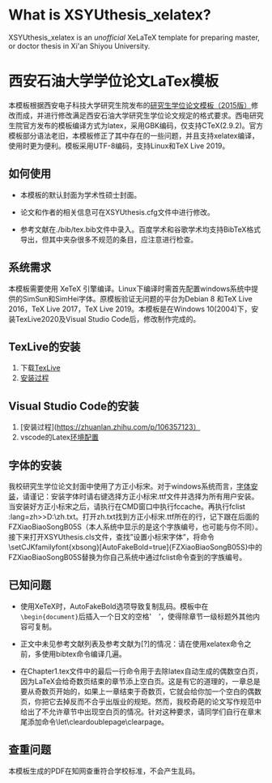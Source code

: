 # What is XSYUthesis_xelatex?

XSYUthesis_xelatex is an *unofficial* XeLaTeX template for preparing  master, or doctor thesis in Xi'an Shiyou University.

# 西安石油大学学位论文LaTex模板

本模板根据西安电子科技大学研究生院发布的[研究生学位论文模板（2015版）](http://gr.xidian.edu.cn/system/_content/download.jsp?urltype=news.DownloadAttachUrl&owner=1281831001&wbfileid=2041391)修改而成，并进行修改满足西安石油大学研究生学位论文规定的格式要求。西电研究生院官方发布的模板编译方式为latex，采用GBK编码，仅支持CTeX(2.9.2)。官方模板部分语法老旧，本模板修正了其中存在的一些问题，并且支持xelatex编译，使用时更为便利。模板采用UTF-8编码，支持Linux和TeX Live 2019。

## 如何使用

* 本模板的默认封面为学术性硕士封面。

* 论文和作者的相关信息可在XSYUthesis.cfg文件中进行修改。

* 参考文献在./bib/tex.bib文件中录入。百度学术和谷歌学术均支持BibTeX格式导出，但其中夹杂很多不规范的条目，应注意进行检查。


## 系统需求

本模板需要使用 XeTeX 引擎编译。Linux下编译时需首先配置windows系统中提供的SimSun和SimHei字体。原模板验证无问题的平台为Debian 8 和TeX Live 2016，TeX Live 2017，TeX Live 2019。本模板是在Windows 10(2004)下，安装TexLive2020及Visual Studio Code后，修改制作完成的。

## TexLive的安装
1. 下载[TexLive](http://mirror.ctan.org/systems/texlive/tlnet/install­tl­windows.exe)
2. [安装过程](https://blog.csdn.net/weixin_39892850/article/details/105468247)

## Visual Studio Code的安装
1. [安装过程](https://zhuanlan.zhihu.com/p/106357123）
2. vscode的Latex[环境配置](https://zhuanlan.zhihu.com/p/38178015)

## 字体的安装
我校研究生学位论文封面中使用了方正小标宋。对于windows系统而言，[字体安装](https://www.zhihu.com/question/285154415)，请谨记：安装字体时请右键选择方正小标宋.ttf文件并选择为所有用户安装。当安装好方正小标宋之后，请执行在CMD窗口中执行fc­cache。再执行fc­list :lang=zh>>D:\zh.txt。打开zh.txt找到方正小标宋.ttf所在的行，记下跟在后面的FZXiaoBiaoSong­B05S（本人系统中显示的是这个字族编号，也可能与你不同）。接下来打开XSYUthesis.cls文件，查找”设置小标宋字体”，将命令\setCJKfamilyfont{xbsong}[AutoFakeBold=true]{FZXiaoBiaoSong­B05S}中的FZXiaoBiaoSong­B05S替换为你自己系统中通过fc­list命令查到的字族编号。

## 已知问题
* 使用XeTeX时，AutoFakeBold选项导致复制乱码。模板中在`\begin{document}`后插入一个日文的空格'　'，使得除章节一级标题外其他内容可复制。

* 正文中未见参考文献列表及参考文献为[?]的情况：请在使用xelatex命令之前，多使用bibtex命令编译几遍。

* 在Chapter1.tex文件中的最后一行命令用于去除latex自动生成的偶数空白页，因为LaTeX会给奇数页结束的章节添上空白页。这是有它的道理的，一章总是要从奇数页开始的，如果上一章结束于奇数页，它就会给你加一个空白的偶数页，你把它去掉反而不合乎出版业的规矩。然而，我校奇葩的论文写作规范中给出了不允许章节中出现空白页的情况。针对这种要求，请同学们自行在章末尾添加命令\let\cleardoublepage\clearpage。
## 查重问题
本模板生成的PDF在知网查重符合学校标准，不会产生乱码。

